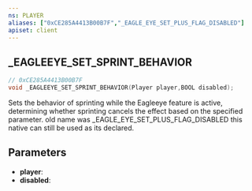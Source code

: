 ```yaml
---
ns: PLAYER
aliases: ["0xCE285A4413B00B7F","_EAGLE_EYE_SET_PLUS_FLAG_DISABLED"]
apiset: client
---
```

## _EAGLEEYE_SET_SPRINT_BEHAVIOR

```c
// 0xCE285A4413B00B7F
void _EAGLEEYE_SET_SPRINT_BEHAVIOR(Player player,BOOL disabled);
```

Sets the behavior of sprinting while the Eagleeye feature is active, determining whether sprinting cancels the effect based on the specified parameter.
 old name was _EAGLE_EYE_SET_PLUS_FLAG_DISABLED this native can still be used as its declared.

## Parameters
* **player**:
* **disabled**: